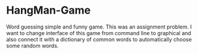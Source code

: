 # HangMan-Game
Word guessing simple and funny game. 
This was an assignment problem.
I want to change interface of this game from command line to graphical and also connect it with a dictionary of common words to automatically choose some random words.
